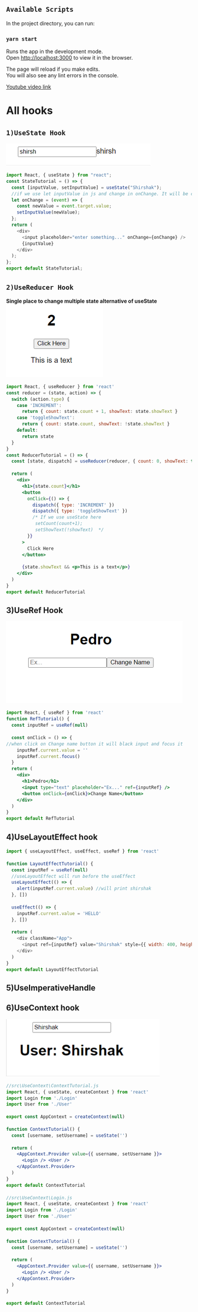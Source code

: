 
## `Available Scripts`

In the project directory, you can run:

### `yarn start`

Runs the app in the development mode.\
Open [http://localhost:3000](http://localhost:3000) to view it in the browser.

The page will reload if you make edits.\
You will also see any lint errors in the console.


[Youtube video link](https://www.youtube.com/watch?v=LlvBzyy-558&t=1273s)
# All hooks

## `1)UseState Hook`
![UseState Example](src/screenshot/useState.png)
```js
import React, { useState } from "react";
const StateTutorial = () => {
  const [inputValue, setInputValue] = useState("Shirshak");
  //if we use let inputValue in js and change in onChange. It will be change but in dom it will not render.
  let onChange = (event) => {
    const newValue = event.target.value;
    setInputValue(newValue);
  };
  return (
    <div>
      <input placeholder="enter something..." onChange={onChange} />
      {inputValue}
    </div>
  );
};
export default StateTutorial;
```

## `2)UseReducer Hook`
**Single place to change multiple state alternative of useState**
![UseReducer Example](src/screenshot/useReducer.png)

```jsx
import React, { useReducer } from 'react'
const reducer = (state, action) => {
  switch (action.type) {
    case 'INCREMENT':
      return { count: state.count + 1, showText: state.showText }
    case 'toggleShowText':
      return { count: state.count, showText: !state.showText }
    default:
      return state
  }
}
const ReducerTutorial = () => {
  const [state, dispatch] = useReducer(reducer, { count: 0, showText: true })

  return (
    <div>
      <h1>{state.count}</h1>
      <button
        onClick={() => {
          dispatch({ type: 'INCREMENT' })
          dispatch({ type: 'toggleShowText' })
          /* If we use useState here 
           setCount(count+1);
           setShowText(!showText)  */
        }}
      >
        Click Here
      </button>

      {state.showText && <p>This is a text</p>}
    </div>
  )
}
export default ReducerTutorial
```

## 3)UseRef Hook
![useRef Hook](src/screenshot/useRef.png)

```jsx
import React, { useRef } from 'react'
function RefTutorial() {
  const inputRef = useRef(null)

  const onClick = () => {
//when click on Change name button it will black input and focus it
    inputRef.current.value = ''
    inputRef.current.focus()
  }
  return (
    <div>
      <h1>Pedro</h1>
      <input type="text" placeholder="Ex..." ref={inputRef} />
      <button onClick={onClick}>Change Name</button>
    </div>
  )
}
export default RefTutorial

```

## 4)UseLayoutEffect hook

```js
import { useLayoutEffect, useEffect, useRef } from 'react'

function LayoutEffectTutorial() {
  const inputRef = useRef(null)
  //useLayoutEffect will run before the useEffect
  useLayoutEffect(() => {
    alert(inputRef.current.value) //will print shirshak
  }, [])

  useEffect(() => {
    inputRef.current.value = 'HELLO'
  }, [])

  return (
    <div className="App">
      <input ref={inputRef} value="Shirshak" style={{ width: 400, height: 60 }} />
    </div>
  )
}
export default LayoutEffectTutorial
```

## 5)UseImperativeHandle

## 6)UseContext hook
![UseContext](src/screenshot/useContext.png)
```jsx
//src\UseContext\ContextTutorial.js
import React, { useState, createContext } from 'react'
import Login from './Login'
import User from './User'

export const AppContext = createContext(null)

function ContextTutorial() {
  const [username, setUsername] = useState('')

  return (
    <AppContext.Provider value={{ username, setUsername }}>
      <Login /> <User />
    </AppContext.Provider>
  )
}
export default ContextTutorial

//src\UseContext\Login.js
import React, { useState, createContext } from 'react'
import Login from './Login'
import User from './User'

export const AppContext = createContext(null)

function ContextTutorial() {
  const [username, setUsername] = useState('')

  return (
    <AppContext.Provider value={{ username, setUsername }}>
      <Login /> <User />
    </AppContext.Provider>
  )
}

export default ContextTutorial
```


